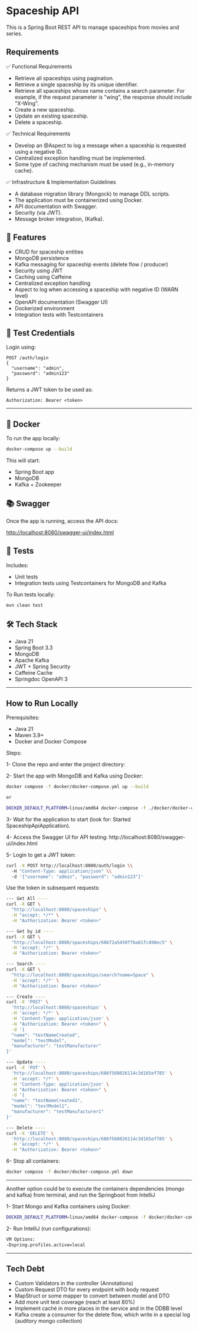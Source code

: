 # Spaceship API

This is a Spring Boot REST API to manage spaceships from movies and series.

## Requirements
✅ Functional Requirements
- Retrieve all spaceships using pagination.
- Retrieve a single spaceship by its unique identifier.
- Retrieve all spaceships whose name contains a search parameter.
For example, if the request parameter is "wing", the response should include "X-Wing".
- Create a new spaceship.
- Update an existing spaceship.
- Delete a spaceship.

✅ Technical Requirements

- Develop an @Aspect to log a message when a spaceship is requested using a negative ID.
- Centralized exception handling must be implemented.
- Some type of caching mechanism must be used (e.g., in-memory cache).

✅ Infrastructure & Implementation Guidelines

- A database migration library (Mongock) to manage DDL scripts.
- The application must be containerized using Docker.
- API documentation with Swagger.
- Security (via JWT).
- Message broker integration, (Kafka).


## 🚀 Features

- CRUD for spaceship entities
- MongoDB persistence
- Kafka messaging for spaceship events (delete flow / producer)
- Security using JWT
- Caching using Caffeine
- Centralized exception handling
- Aspect to log when accessing a spaceship with negative ID (WARN level)
- OpenAPI documentation (Swagger UI)
- Dockerized environment
- Integration tests with Testcontainers

## 🧪 Test Credentials

Login using:

```
POST /auth/login
{
  "username": "admin",
  "password": "admin123"
}
```

Returns a JWT token to be used as:
```
Authorization: Bearer <token>
```

------------------------------------------------------------------------

## 🐳 Docker

To run the app locally:

```bash
docker-compose up --build
```

This will start:
- Spring Boot app
- MongoDB
- Kafka + Zookeeper

## 📚 Swagger

Once the app is running, access the API docs:

[http://localhost:8080/swagger-ui/index.html](http://localhost:8080/swagger-ui/index.html)

## 🧪 Tests

Includes:
- Unit tests
- Integration tests using Testcontainers for MongoDB and Kafka

To Run tests locally:
```bash
mvn clean test
```

## 🛠 Tech Stack

- Java 21
- Spring Boot 3.3
- MongoDB
- Apache Kafka
- JWT + Spring Security
- Caffeine Cache
- Springdoc OpenAPI 3

------------------------------------------------------------------------

## How to Run Locally
Prerequisites:
- Java 21
- Maven 3.9+
- Docker and Docker Compose

Steps:

1- Clone the repo and enter the project directory:

2- Start the app with MongoDB and Kafka using Docker:

```bash
docker compose -f docker/docker-compose.yml up --build

or

DOCKER_DEFAULT_PLATFORM=linux/amd64 docker-compose -f ./docker/docker-compose.yml up --build
```

3- Wait for the application to start (look for: Started SpaceshipApiApplication).

4- Access the Swagger UI for API testing:
http://localhost:8080/swagger-ui/index.html

5- Login to get a JWT token:

```bash
curl -X POST http://localhost:8080/auth/login \\
  -H "Content-Type: application/json" \\
  -d '{"username": "admin", "password": "admin123"}'
```
Use the token in subsequent requests:

```bash
--- Get All ----
curl -X GET \
  "http://localhost:8080/spaceships" \
  -H "accept: */*" \
  -H "Authorization: Bearer <token>"
```

```bash
--- Get by id ----
curl -X GET \
  "http://localhost:8080/spaceships/686f2a5450ffba61fc498ec5" \
  -H 'accept: */*' \
  -H "Authorization: Bearer <token>"
```

```bash
--- Search ----
curl -X GET \
  "http://localhost:8080/spaceships/search?name=Space" \
  -H 'accept: */*' \
  -H "Authorization: Bearer <token>"
```

```bash
--- Create ----
curl -X 'POST' \
  'http://localhost:8080/spaceships' \
  -H 'accept: */*' \
  -H 'Content-Type: application/json' \
  -H "Authorization: Bearer <token>" \
  -d '{
  "name": "testNameCreated",
  "model": "testModel",
  "manufacturer": "testManufacturer"
}'
```

```bash
--- Update ----
curl -X 'PUT' \
  'http://localhost:8080/spaceships/686f568026114c3d165ef785' \
  -H 'accept: */*' \
  -H 'Content-Type: application/json' \
  -H "Authorization: Bearer <token>" \
  -d '{
  "name": "testNameCreated1",
  "model": "testModel1",
  "manufacturer": "testManufacturer1"
}'
```

```bash
--- Delete ----
curl -X 'DELETE' \
  'http://localhost:8080/spaceships/686f568026114c3d165ef785' \
  -H 'accept: */*' \
  -H "Authorization: Bearer <token>" 
```


6- Stop all containers:
```bash
docker compose -f docker/docker-compose.yml down
```

------------------------------------------------------------------------

Another option could be to execute the containers dependencies (mongo and kafka) from terminal, and run the Springboot from IntelliJ  

1- Start Mongo and Kafka containers using Docker:
```bash
DOCKER_DEFAULT_PLATFORM=linux/amd64 docker-compose -f docker/docker-compose.yml up mongodb kafka zookeeper
```

2- Run IntelliJ (run configurations):
```bash
VM Options:
-Dspring.profiles.active=local 
```

------------------------------------------------------------------------
## Tech Debt
- Custom Validators in the controller (Annotations)
- Custom Request DTO for every endpoint with body request
- MapStruct or some mapper to convert between model and DTO
- Add more unit test coverage (reach at least 80%)
- Implement caché in more places in the service and in the DDBB level 
- Kafka create a consumer for the delete flow, which write in a special log (auditory mongo collection)